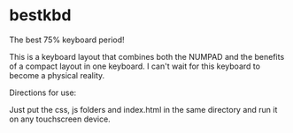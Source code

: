 # bestkbd
The best 75% keyboard period!

This is a keyboard layout that combines both the NUMPAD and the benefits of a compact layout
in one keyboard.
I can't wait for this keyboard to become a physical reality.

Directions for use:

Just put the css, js folders and index.html in the same directory and run it on any touchscreen device.
